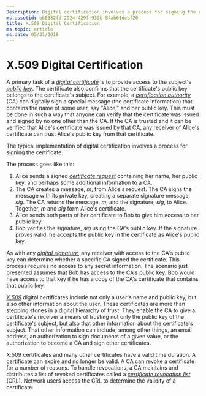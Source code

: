 ```yaml
---
Description: Digital certification involves a process for signing the certificate. This process is described.
ms.assetid: bb0382fd-2924-429f-933b-84ab61debf20
title: X.509 Digital Certification
ms.topic: article
ms.date: 05/31/2018
---
```


# X.509 Digital Certification

A primary task of a [*digital certificate*](../secgloss/d-gly.md) is to provide access to the subject's [*public key*](../secgloss/p-gly.md). The certificate also confirms that the certificate's public key belongs to the certificate's subject. For example, a [*certification authority*](../secgloss/c-gly.md) (CA) can digitally sign a special message (the certificate information) that contains the name of some user, say "Alice," and her public key. This must be done in such a way that anyone can verify that the certificate was issued and signed by no one other than the CA. If the CA is trusted and it can be verified that Alice's certificate was issued by that CA, any receiver of Alice's certificate can trust Alice's public key from that certificate.

The typical implementation of digital certification involves a process for signing the certificate.

The process goes like this:

1.  Alice sends a signed [*certificate request*](../secgloss/c-gly.md) containing her name, her public key, and perhaps some additional information to a CA.
2.  The CA creates a message, *m*, from Alice's request. The CA signs the message with its private key, creating a separate signature message, *sig*. The CA returns the message, *m*, and the signature, *sig*, to Alice. Together, *m* and *sig* form Alice's certificate.
3.  Alice sends both parts of her certificate to Bob to give him access to her public key.
4.  Bob verifies the signature, *sig* using the CA's public key. If the signature proves valid, he accepts the public key in the certificate as Alice's public key.

As with any [*digital signature*](../secgloss/d-gly.md), any receiver with access to the CA's public key can determine whether a specific CA signed the certificate. This process requires no access to any secret information. The scenario just presented assumes that Bob has access to the CA's public key. Bob would have access to that key if he has a copy of the CA's certificate that contains that public key.

[*X.509*](../secgloss/x-gly.md) digital certificates include not only a user's name and public key, but also other information about the user. These certificates are more than stepping stones in a digital hierarchy of trust. They enable the CA to give a certificate's receiver a means of trusting not only the public key of the certificate's subject, but also that other information about the certificate's subject. That other information can include, among other things, an email address, an authorization to sign documents of a given value, or the authorization to become a CA and sign other certificates.

X.509 certificates and many other certificates have a valid time duration. A certificate can expire and no longer be valid. A CA can revoke a certificate for a number of reasons. To handle revocations, a CA maintains and distributes a list of revoked certificates called a [*certificate revocation list*](../secgloss/c-gly.md) (CRL). Network users access the CRL to determine the validity of a certificate.

 

 